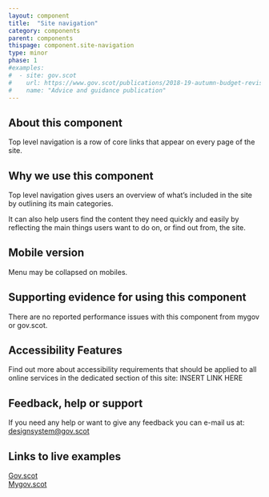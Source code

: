 ```yaml
---
layout: component
title:  "Site navigation"
category: components
parent: components
thispage: component.site-navigation
type: minor
phase: 1
#examples:
#  - site: gov.scot
#    url: https://www.gov.scot/publications/2018-19-autumn-budget-revision-supporting-document/
#    name: "Advice and guidance publication"
---
```


## About this component
Top level navigation is a row of core links that appear on every page of the site.

## Why we use this component
Top level navigation gives users an overview of what’s included in the site by outlining its main categories.

It can also help users find the content they need quickly and easily by reflecting the main things users want to do on, or find out from, the site.   

## Mobile version
Menu may be collapsed on mobiles.  

## Supporting evidence for using this component
There are no reported performance issues with this component from mygov or gov.scot.  

## Accessibility Features
Find out more about accessibility requirements that should be applied to all online services in the dedicated section of this site: INSERT LINK HERE

## Feedback, help or support
If you need any help or want to give any feedback you can e-mail us at:
[designsystem@gov.scot](mailto:designsystem@gov.scot)

## Links to live examples

[Gov.scot](https://www.gov.scot/)  
[Mygov.scot](https://www.mygov.scot)

